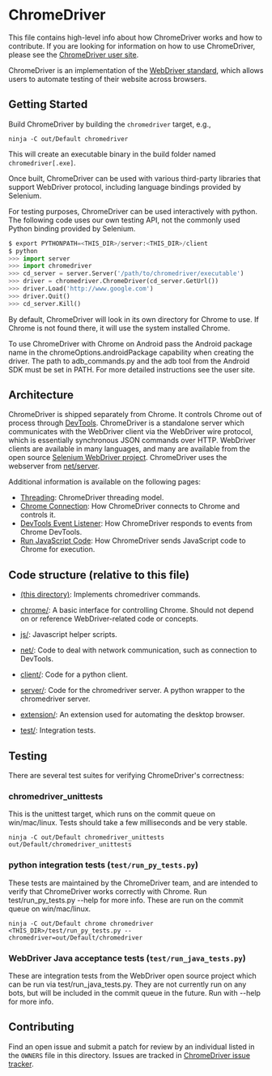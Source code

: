 # ChromeDriver

This file contains high-level info about how ChromeDriver works and how to
contribute. If you are looking for information on how to use ChromeDriver,
please see the [ChromeDriver user site](https://chromedriver.chromium.org/).

ChromeDriver is an implementation of the
[WebDriver standard](https://w3c.github.io/webdriver/),
which allows users to automate testing of their website across browsers.

## Getting Started

Build ChromeDriver by building the `chromedriver` target, e.g.,

```
ninja -C out/Default chromedriver
```

This will create an executable binary in the build folder named
`chromedriver[.exe]`.

Once built, ChromeDriver can be used with various third-party libraries that
support WebDriver protocol, including language bindings provided by Selenium.

For testing purposes, ChromeDriver can be used interactively with python.
The following code uses our own testing API, not the commonly used Python
binding provided by Selenium.

```python
$ export PYTHONPATH=<THIS_DIR>/server:<THIS_DIR>/client
$ python
>>> import server
>>> import chromedriver
>>> cd_server = server.Server('/path/to/chromedriver/executable')
>>> driver = chromedriver.ChromeDriver(cd_server.GetUrl())
>>> driver.Load('http://www.google.com')
>>> driver.Quit()
>>> cd_server.Kill()
```

By default, ChromeDriver will look in its own directory for Chrome to use.
If Chrome is not found there, it will use the system installed Chrome.

To use ChromeDriver with Chrome on Android pass the Android package name in the
chromeOptions.androidPackage capability when creating the driver. The path to
adb_commands.py and the adb tool from the Android SDK must be set in PATH. For
more detailed instructions see the user site.

## Architecture

ChromeDriver is shipped separately from Chrome. It controls Chrome out of
process through [DevTools](https://chromedevtools.github.io/devtools-protocol/).
ChromeDriver is a standalone server which
communicates with the WebDriver client via the WebDriver wire protocol, which
is essentially synchronous JSON commands over HTTP. WebDriver clients are
available in many languages, and many are available from the open source
[Selenium WebDriver project](https://www.selenium.dev/).
ChromeDriver uses the webserver from
[net/server](https://source.chromium.org/chromium/chromium/src/+/master:net/server/).

Additional information is available on the following pages:
* [Threading](docs/threading.md): ChromeDriver threading model.
* [Chrome Connection](docs/chrome_connection.md):
  How ChromeDriver connects to Chrome and controls it.
* [DevTools Event Listener](docs/event_listener.md):
  How ChromeDriver responds to events from Chrome DevTools.
* [Run JavaScript Code](docs/run_javascript.md):
  How ChromeDriver sends JavaScript code to Chrome for execution.

## Code structure (relative to this file)

* [(this directory)](.):
Implements chromedriver commands.

* [chrome/](chrome/):
A basic interface for controlling Chrome. Should not depend on or reference
WebDriver-related code or concepts.

* [js/](js/):
Javascript helper scripts.

* [net/](net/):
Code to deal with network communication, such as connection to DevTools.

* [client/](client/):
Code for a python client.

* [server/](server/):
Code for the chromedriver server.
A python wrapper to the chromedriver server.

* [extension/](extension/):
An extension used for automating the desktop browser.

* [test/](test/):
Integration tests.

## Testing

There are several test suites for verifying ChromeDriver's correctness:

### chromedriver_unittests

This is the unittest target, which runs on the commit queue on win/mac/linux.
Tests should take a few milliseconds and be very stable.

```
ninja -C out/Default chromedriver_unittests
out/Default/chromedriver_unittests
```

### python integration tests (`test/run_py_tests.py`)

These tests are maintained by the ChromeDriver team, and are intended to verify
that ChromeDriver works correctly with Chrome. Run test/run_py_tests.py --help
for more info. These are run on the commit queue on win/mac/linux.

```
ninja -C out/Default chrome chromedriver
<THIS_DIR>/test/run_py_tests.py --chromedriver=out/Default/chromedriver
```

### WebDriver Java acceptance tests (`test/run_java_tests.py`)

These are integration tests from the WebDriver open source project which can
be run via test/run_java_tests.py. They are not currently run on any bots, but
will be included in the commit queue in the future. Run with --help for more
info.

## Contributing

Find an open issue and submit a patch for review by an individual listed in
the `OWNERS` file in this directory. Issues are tracked in
[ChromeDriver issue tracker](https://crbug.com/chromedriver).
